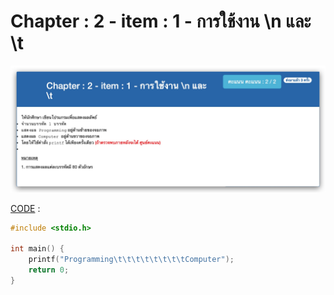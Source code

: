 # Chapter : 2 - item : 1 - การใช้งาน \n และ \t

![img](./assets/1.jpg)

[CODE][file] :
```c
#include <stdio.h>

int main() {
    printf("Programming\t\t\t\t\t\t\t\tComputer");
    return 0;
}
```

[file]: ./src/01.c
